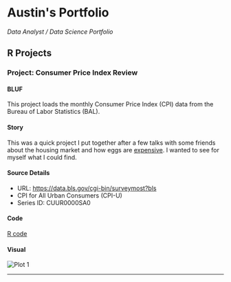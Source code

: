 # Austin's Portfolio

_Data Analyst / Data Science Portfolio_

## R Projects

### Project: Consumer Price Index Review <!-- (https://github.com/AuRobinson/Austin_Portfolio/blob/main/project_cpi_series.R) -->

#### BLUF

This project loads the monthly Consumer Price Index (CPI) data from the Bureau of Labor Statistics (BAL).

#### Story

This was a quick project I put together after a few talks with some friends about the housing market and how eggs are [expensive](https://www.bls.gov/news.release/pdf/cpi.pdf). I wanted to see for myself what I could find.

#### Source Details

- URL: https://data.bls.gov/cgi-bin/surveymost?bls
- CPI for All Urban Consumers (CPI-U)
- Series ID:    CUUR0000SA0

#### Code

[R code](https://github.com/AuRobinson/Austin_Portfolio/blob/main/project_cpi_series.R)

#### Visual

![Plot 1](https://github.com/AuRobinson/Austin_Portfolio/blob/main/cpi_line_combo.png)

---

